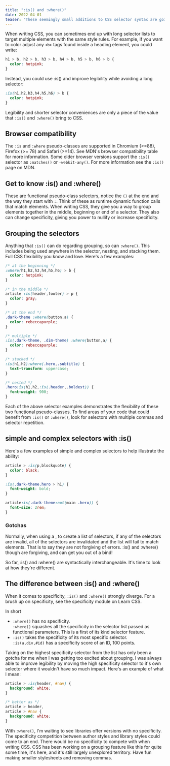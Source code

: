 ```yaml
---
title: ":is() and :where()"
date: 2022-04-01
teaser: "These seemingly small additions to CSS selector syntax are going to have a big impact"
---
```


When writing CSS, you can sometimes end up with long selector lists to target multiple elements with the same style rules. For example, if you want to color adjust any `<b>` tags found inside a heading element, you could write:

```css
h1 > b, h2 > b, h3 > b, h4 > b, h5 > b, h6 > b {
  color: hotpink;
}
```

Instead, you could use :is() and improve legibility while avoiding a long selector:

```css
:is(h1,h2,h3,h4,h5,h6) > b {
  color: hotpink;
}
```

Legibility and shorter selector conveniences are only a piece of the value that `:is()` and `:where()` bring to CSS.

## Browser compatibility

The `:is` and `:where` pseudo-classes are supported in Chromium (>=88), Firefox (>= 78) and Safari (>=14). See MDN's browser compatibility table for more information. Some older browser versions support the `:is()` selector as `:matches()` or `-webkit-any()`. For more information see the `:is()` page on MDN.

## Get to know :is() and :where()

These are functional pseudo-class selectors, notice the `()` at the end and the way they start with `:`. Think of these as runtime dynamic function calls that match elements. When writing CSS, they give you a way to group elements together in the middle, beginning or end of a selector. They also can change specificity, giving you power to nullify or increase specificity.

## Grouping the selectors

Anything that `:is()` can do regarding grouping, so can `:where()`. This includes being used anywhere in the selector, nesting, and stacking them. Full CSS flexibility you know and love. Here's a few examples:

```css
/* at the beginning */
:where(h1,h2,h3,h4,h5,h6) > b {
  color: hotpink;
}

/* in the middle */
article :is(header,footer) > p {
  color: gray;
}

/* at the end */
.dark-theme :where(button,a) {
  color: rebeccapurple;
}

/* multiple */
:is(.dark-theme, .dim-theme) :where(button,a) {
  color: rebeccapurple;
}

/* stacked */
:is(h1,h2):where(.hero,.subtitle) {
  text-transform: uppercase;
}

/* nested */
.hero:is(h1,h2,:is(.header,.boldest)) {
  font-weight: 900;
}
```

Each of the above selector examples demonstrates the flexibility of these two functional pseudo-classes. To find areas of your code that could benefit from `:is()` or `:where()`, look for selectors with multiple commas and selector repetition.

## simple and complex selectors with :is()

Here's a few examples of simple and complex selectors to help illustrate the ability:

```css
article > :is(p,blockquote) {
  color: black;
}

:is(.dark-theme.hero > h1) {
  font-weight: bold;
}

article:is(.dark-theme:not(main .hero)) {
  font-size: 2rem;
}
```
<div class="info-box">

### Gotchas

Normally, when using a , to create a list of selectors, if any of the selectors are invalid, all of the selectors are invalidated and the list will fail to match elements. That is to say they are not forgiving of errors. :is() and :where() though are forgiving, and can get you out of a bind!

</div>

So far, :is() and :where() are syntactically interchangeable. It's time to look at how they're different.

## The difference between :is() and :where()

When it comes to specificity, `:is()` and `:where()` strongly diverge. For a brush up on specificity, see the specificity module on Learn CSS.

In short

- `:where()` has no specificity.<br/>
  `:where()` squashes all the specificity in the selector list passed as functional parameters. This is a first of its kind selector feature.
- `:is()` takes the specificity of its most specific selector.<br/>
  `:is(a,div,#id)` has a specificity score of an ID, 100 points.

Taking on the highest specificity selector from the list has only been a gotcha for me when I was getting too excited about grouping. I was always able to improve legibility by moving the high specificity selector to it's own selector where it wouldn't have so much impact. Here's an example of what I mean:

```css
article > :is(header, #nav) {
  background: white;
}

/* better as */
article > header,
article > #nav {
  background: white;
}
```

With `:where()`, I'm waiting to see libraries offer versions with no specificity. The specificity competition between author styles and library styles could come to an end. There would be no specificity to compete with when writing CSS. CSS has been working on a grouping feature like this for quite some time, it's here, and it's still largely unexplored territory. Have fun making smaller stylesheets and removing commas.